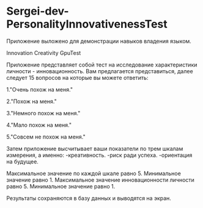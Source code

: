 # Sergei-dev-PersonalityInnovativenessTest

Приложение выложено для демонстрации навыков владения языком.

Innovation Creativity GpuTest 

Приложение представляет собой тест на исследование характеристики личности - инновационность.
Вам предлагается представиться, далее следует 15 вопросов на которые вы можете ответить:

1."Очень похож на меня."

2."Похож на меня."

3."Немного похож на меня."

4."Мало похож на меня."

5."Совсем не похож на меня."

Затем приложение высчитывает ваши показатели по трем шкалам измерения, а именно:
-креативность.
-риск ради успеха.
-ориентация на будущее.

Максимальное значение по каждой шкале равно 5. Минимальное значение равно 1.
Максимальное значение инновационности личности равно 5. Минимальное значение равно 1.

Результаты сохраняются в базу данных и выводятся на экран.
